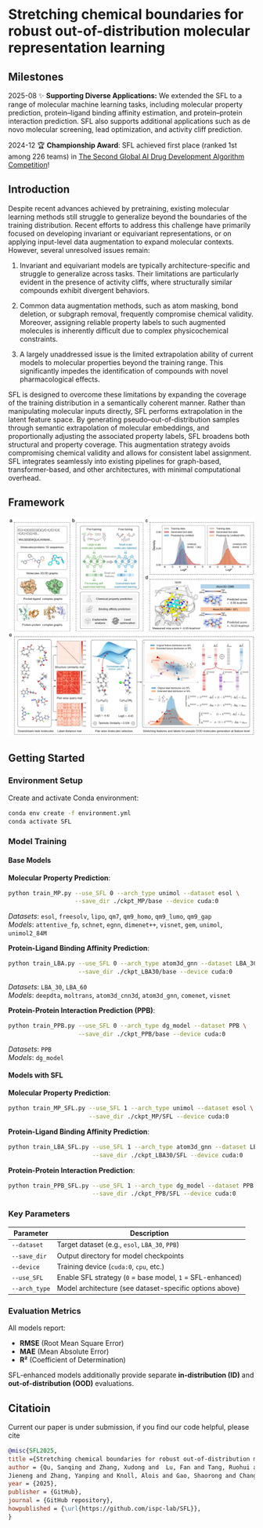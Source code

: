 # Stretching chemical boundaries for robust out-of-distribution molecular representation learning

## Milestones 

2025-08 ✨ **Supporting Diverse Applications:**
We extended the SFL to a range of molecular machine learning tasks, including molecular property prediction, protein–ligand binding affinity estimation, and protein–protein interaction prediction. SFL also supports additional applications such as de novo molecular screening, lead optimization, and activity cliff prediction.

2024-12 🏆 **Championship Award**: SFL achieved first place (ranked 1st among 226 teams) in [The Second Global AI Drug Development Algorithm Competition](https://aistudio.baidu.com/competition/detail/1214/0/leaderboard)!


## Introduction
Despite recent advances achieved by pretraining, existing molecular learning methods still struggle to generalize beyond the boundaries of the training distribution. Recent efforts to address this challenge have primarily focused on developing invariant or equivariant representations, or on applying input-level data augmentation to expand molecular contexts. However, several unresolved issues remain:

1. Invariant and equivariant models are typically architecture-specific and struggle to generalize across tasks. Their limitations are particularly evident in the presence of activity cliffs, where structurally similar compounds exhibit divergent behaviors.

2.  Common data augmentation methods, such as atom masking, bond deletion, or subgraph removal, frequently compromise chemical validity. Moreover, assigning reliable property labels to such augmented molecules is inherently difficult due to complex physicochemical constraints.

3. A largely unaddressed issue is the limited extrapolation ability of current models to molecular properties beyond the training range. This significantly impedes the identification of compounds with novel pharmacological effects.
 
SFL is designed to overcome these limitations by expanding the coverage of the training distribution in a semantically coherent manner. Rather than manipulating molecular inputs directly, SFL performs extrapolation in the latent feature space. By generating pseudo–out-of-distribution samples through semantic extrapolation of molecular embeddings, and proportionally adjusting the associated property labels, SFL broadens both structural and property coverage. This augmentation strategy avoids compromising chemical validity and allows for consistent label assignment.
SFL integrates seamlessly into existing pipelines for graph-based, transformer-based, and other architectures, with minimal computational overhead.

<!-- ## Overview -->
<!-- **Stretching Features and Labels (SFL)** is a general-purpose, architecture-agnostic training strategy designed to improve OOD generalization across molecular modeling tasks. SFL generates pseudo-OOD samples by extrapolating latent molecular representations and proportionally adjusting associated property labels along semantically meaningful directions, thereby expanding both structural and property coverage without violating chemical validity. It integrates seamlessly into existing pipelines for graph-based, transformer-based, and other architectures, with minimal computational overhead. -->
## Framework

<div style="text-align: center;">
    <img src="assets/SFL.png" alt="Overview of the Stretching Features and Labels (SFL) framework for improving molecular OOD gener-
alization" width="800"/>
</div>




## Getting Started

### Environment Setup
Create and activate Conda environment:
```bash
conda env create -f environment.yml
conda activate SFL
```

### Model Training
#### Base Models
**Molecular Property Prediction**:
```bash
python train_MP.py --use_SFL 0 --arch_type unimol --dataset esol \
                   --save_dir ./ckpt_MP/base --device cuda:0
```
*Datasets*: `esol`, `freesolv`, `lipo`, `qm7`, `qm9_homo`, `qm9_lumo`, `qm9_gap`  
*Models*: `attentive_fp`, `schnet`, `egnn`, `dimenet++`, `visnet`, `gem`, `unimol`, `unimol2_84M`

**Protein-Ligand Binding Affinity Prediction**:
```bash
python train_LBA.py --use_SFL 0 --arch_type atom3d_gnn --dataset LBA_30 \
                    --save_dir ./ckpt_LBA30/base --device cuda:0
```
*Datasets*: `LBA_30`, `LBA_60`  
*Models*: `deepdta`, `moltrans`, `atom3d_cnn3d`, `atom3d_gnn`, `comenet`, `visnet`

**Protein-Protein Interaction Prediction (PPB)**:
```bash
python train_PPB.py --use_SFL 0 --arch_type dg_model --dataset PPB \
                    --save_dir ./ckpt_PPB/base --device cuda:0
```
*Datasets*: `PPB`  
*Models*: `dg_model`

#### Models with SFL
**Molecular Property Prediction**:
```bash
python train_MP_SFL.py --use_SFL 1 --arch_type unimol --dataset esol \
                       --save_dir ./ckpt_MP/SFL --device cuda:0
```

**Protein-Ligand Binding Affinity Prediction**:
```bash
python train_LBA_SFL.py --use_SFL 1 --arch_type atom3d_gnn --dataset LBA_30 \
                        --save_dir ./ckpt_LBA30/SFL --device cuda:0
```

**Protein-Protein Interaction Prediction**:
```bash
python train_PPB_SFL.py --use_SFL 1 --arch_type dg_model --dataset PPB \
                        --save_dir ./ckpt_PPB/SFL --device cuda:0
```

### Key Parameters
| Parameter    | Description                                                                 |
|--------------|-----------------------------------------------------------------------------|
| `--dataset`  | Target dataset (e.g., `esol`, `LBA_30`, `PPB`)                             |
| `--save_dir` | Output directory for model checkpoints                                      |
| `--device`   | Training device (`cuda:0`, `cpu`, etc.)                                     |
| `--use_SFL`  | Enable SFL strategy (`0` = base model, `1` = SFL-enhanced)                 |
| `--arch_type`| Model architecture (see dataset-specific options above)                    |

### Evaluation Metrics
All models report:
- **RMSE** (Root Mean Square Error)
- **MAE** (Mean Absolute Error)
- **R²** (Coefficient of Determination)

SFL-enhanced models additionally provide separate **in-distribution (ID)** and **out-of-distribution (OOD)** evaluations.


## Citatioin
Current our paper is under submission, if you find our code helpful, please cite 

```bibtex
@misc{SFL2025,
title ={Stretching chemical boundaries for robust out-of-distribution molecular representation learning},
author = {Qu, Sanqing and Zhang, Xudong and  Lu, Fan and Tang, Ruohui and Sun, Jianfeng and Wang, Jianming and Chen, 
Jieneng and Zhang, Yanping and Knoll, Alois and Gao, Shaorong and Changjun, Jiang and Chen, Guang},
year = {2025},
publisher = {GitHub},
journal = {GitHub repository},
howpublished = {\url{https://github.com/ispc-lab/SFL}},
}
```